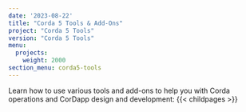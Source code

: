 ```yaml
---
date: '2023-08-22'
title: "Corda 5 Tools & Add-Ons"
project: "Corda 5 Tools"
version: "Corda 5 Tools"
menu:
  projects:
    weight: 2000
section_menu: corda5-tools 
---
```


Learn how to use various tools and add-ons to help you with Corda operations and CorDapp design and development:
{{< childpages >}}